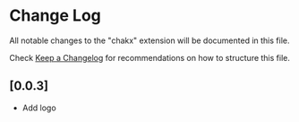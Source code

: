 # Change Log

All notable changes to the "chakx" extension will be documented in this file.

Check [Keep a Changelog](http://keepachangelog.com/) for recommendations on how to structure this file.

## [0.0.3]

- Add logo
